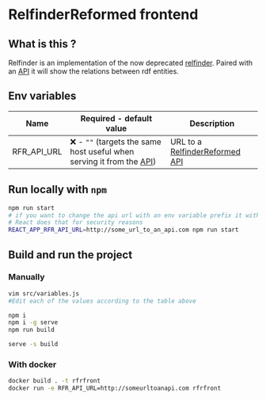 # RelfinderReformed frontend

## What is this ?

Relfinder is an implementation of the now deprecated [relfinder](http://www.visualdataweb.org/relfinder.php). Paired with an [API](https://github.com/WoodenMaiden/RelfinderReformedAPI) it will show the relations between rdf entities.

## Env variables

| Name        | Required - default value                                                                                                       | Description                                                                            |
| ----------- | ------------------------------------------------------------------------------------------------------------------------------ | -------------------------------------------------------------------------------------- |
| RFR_API_URL | :x: - `""` (targets the same host useful when serving it from the [API](https://github.com/WoodenMaiden/RelfinderReformedAPI)) | URL to a [RelfinderReformed API](https://github.com/WoodenMaiden/RelfinderReformedAPI) |

## Run locally with `npm`

```bash
npm run start
# if you want to change the api url with an env variable prefix it with ``REACT_APP_``
# React does that for security reasons
REACT_APP_RFR_API_URL=http://some_url_to_an_api.com npm run start
```

## Build and run the project

### Manually

```sh
vim src/variables.js
#Edit each of the values according to the table above

npm i
npm i -g serve
npm run build

serve -s build
```

### With docker

```sh
docker build . -t rfrfront
docker run -e RFR_API_URL=http://someurltoanapi.com rfrfront
```
